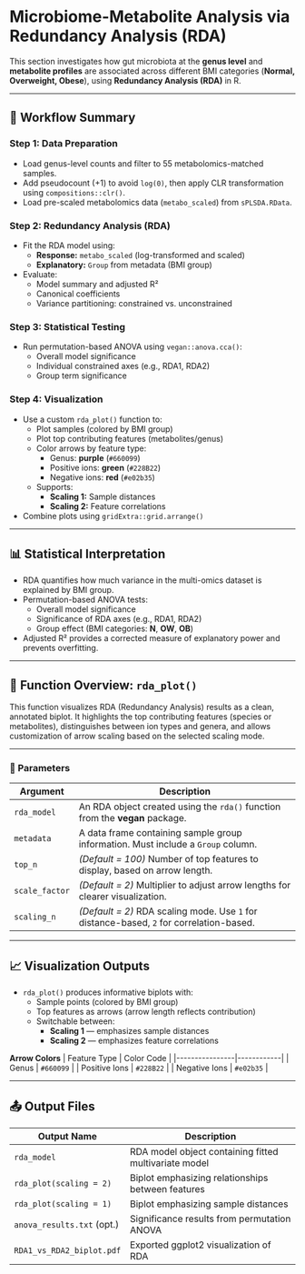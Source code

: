 # Microbiome-Metabolite Analysis via Redundancy Analysis (RDA)

This section investigates how gut microbiota at the **genus level** and **metabolite profiles** are associated across different BMI categories (**Normal, Overweight, Obese**), using **Redundancy Analysis (RDA)** in R.

---

## 📌 Workflow Summary

### Step 1: Data Preparation
- Load genus-level counts and filter to 55 metabolomics-matched samples.
- Add pseudocount (+1) to avoid `log(0)`, then apply CLR transformation using `compositions::clr()`.
- Load pre-scaled metabolomics data (`metabo_scaled`) from `sPLSDA.RData`.

### Step 2: Redundancy Analysis (RDA)
- Fit the RDA model using:
  - **Response:** `metabo_scaled` (log-transformed and scaled)
  - **Explanatory:** `Group` from metadata (BMI group)
- Evaluate:
  - Model summary and adjusted R²
  - Canonical coefficients
  - Variance partitioning: constrained vs. unconstrained

### Step 3: Statistical Testing
- Run permutation-based ANOVA using `vegan::anova.cca()`:
  - Overall model significance
  - Individual constrained axes (e.g., RDA1, RDA2)
  - Group term significance

### Step 4: Visualization
- Use a custom `rda_plot()` function to:
  - Plot samples (colored by BMI group)
  - Plot top contributing features (metabolites/genus)
  - Color arrows by feature type:
    - Genus: **purple** (`#660099`)
    - Positive ions: **green** (`#228B22`)
    - Negative ions: **red** (`#e02b35`)
  - Supports:
    - **Scaling 1:** Sample distances
    - **Scaling 2:** Feature correlations
- Combine plots using `gridExtra::grid.arrange()`

---

## 📊 Statistical Interpretation

- RDA quantifies how much variance in the multi-omics dataset is explained by BMI group.
- Permutation-based ANOVA tests:
  - Overall model significance
  - Significance of RDA axes (e.g., RDA1, RDA2)
  - Group effect (BMI categories: **N**, **OW**, **OB**)
- Adjusted R² provides a corrected measure of explanatory power and prevents overfitting.

---

## 📘 Function Overview: `rda_plot()`

This function visualizes RDA (Redundancy Analysis) results as a clean, annotated biplot. It highlights the top contributing features (species or metabolites), distinguishes between ion types and genera, and allows customization of arrow scaling based on the selected scaling mode.

---

### 🔧 Parameters

| Argument      | Description                                                                 |
|---------------|-----------------------------------------------------------------------------|
| `rda_model`   | An RDA object created using the `rda()` function from the **vegan** package.|
| `metadata`    | A data frame containing sample group information. Must include a `Group` column.|
| `top_n`       | *(Default = 100)* Number of top features to display, based on arrow length. |
| `scale_factor`| *(Default = 2)* Multiplier to adjust arrow lengths for clearer visualization.|
| `scaling_n`   | *(Default = 2)* RDA scaling mode. Use `1` for distance-based, `2` for correlation-based. |

---



## 📈 Visualization Outputs

- `rda_plot()` produces informative biplots with:
  - Sample points (colored by BMI group)
  - Top features as arrows (arrow length reflects contribution)
  - Switchable between:
    - **Scaling 1** — emphasizes sample distances
    - **Scaling 2** — emphasizes feature correlations

**Arrow Colors**
| Feature Type   | Color Code |
|----------------|------------|
| Genus          | `#660099`  |
| Positive Ions  | `#228B22`  |
| Negative Ions  | `#e02b35`  |

---

## 📤 Output Files

| Output Name                | Description                                           |
|----------------------------|-------------------------------------------------------|
| `rda_model`                | RDA model object containing fitted multivariate model |
| `rda_plot(scaling = 2)`    | Biplot emphasizing relationships between features     |
| `rda_plot(scaling = 1)`    | Biplot emphasizing sample distances                   |
| `anova_results.txt` (opt.) | Significance results from permutation ANOVA          |
| `RDA1_vs_RDA2_biplot.pdf`  | Exported ggplot2 visualization of RDA                |
